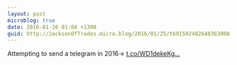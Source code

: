 ```yaml
---
layout: post
microblog: true
date: 2016-01-26 01:04 +1300
guid: http://JacksonOfTrades.micro.blog/2016/01/25/t691592482648363008.html
---
```

Attempting to send a telegram in 2016→ [t.co/WD1dekeKg...](https://t.co/WD1dekeKgQ)
